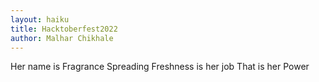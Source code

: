 ```yaml
---
layout: haiku
title: Hacktoberfest2022
author: Malhar Chikhale
---
```


Her name is Fragrance
Spreading Freshness is her job
That is her Power

